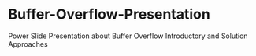 # Buffer-Overflow-Presentation
Power Slide Presentation about Buffer Overflow Introductory and Solution Approaches
